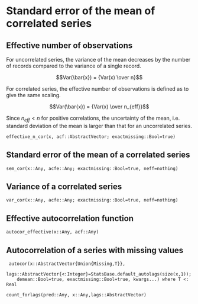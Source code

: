 # Standard error of the mean of correlated series

## Effective number of observations

For uncorrelated series, the variance of the mean decreases by the number of records compared to the 
variance of a single record.

```math
Var(\bar{x}) = {Var(x) \over n}
```

For correlated series, the effective number of observations is defined as to give the same scaling.

```math
Var(\bar{x}) = {Var(x) \over n_{eff}}
```

Since $n_{eff} < n$ for positive correlations, the 
uncertainty of the mean, i.e. standard deviation of 
the mean is larger than that for an uncorrelated series.

```@docs
effective_n_cor(x, acf::AbstractVector; exactmissing::Bool=true)
```

## Standard error of the mean of a correlated series
```@docs
sem_cor(x::Any, acfe::Any; exactmissing::Bool=true, neff=nothing)
```

## Variance of a correlated series
```@docs
var_cor(x::Any, acfe::Any; exactmissing::Bool=true, neff=nothing)
```

## Effective autocorrelation function
```@docs
autocor_effective(x::Any, acf::Any)
```

## Autocorrelation of a series with missing values
```@docs
 autocor(x::AbstractVector{Union{Missing,T}}, 
    lags::AbstractVector{<:Integer}=StatsBase.default_autolags(size(x,1)); 
    demean::Bool=true, exactmissing::Bool=true, kwargs...) where T <: Real
```

```@docs
count_forlags(pred::Any, x::Any,lags::AbstractVector) 
```


